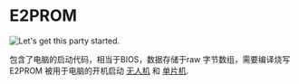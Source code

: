 # E2PROM

![Let's get this party started.](oredict:oc:eeprom)

包含了电脑的启动代码，相当于BIOS，数据存储于raw 字节数组，需要编译烧写
E2PROM 被用于电脑的开机启动 [无人机](drone.md) 和 [单片机](../block/microcontroller.md).
